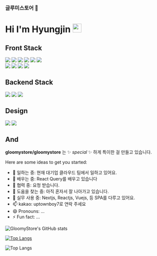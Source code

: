 ### 글루미스토어 👋

# Hi I'm Hyungjin <img src="https://github.com/sciencepal/sciencepal/blob/master/assets/Hi.gif" width="28px"></h2>

## Front Stack
<span>
<img src="https://img.shields.io/badge/-TypeScript-%233178C6?style=for-the-badge&logo=TypeScript&logoColor=white">
<img src="https://img.shields.io/badge/-JavaScript-%23F7DF1E?style=for-the-badge&logo=JavaScript&logoColor=black">
<img src="https://img.shields.io/badge/-Next.js-%23000000?style=for-the-badge&logo=Next.js&logoColor=#FFFFFF">
<img src="https://img.shields.io/badge/-React-%2323272F?style=for-the-badge&logo=React&logoColor=61DAFB">
<img src="https://img.shields.io/badge/-Redux-%23764ABC?style=for-the-badge&logo=Redux&logoColor=white">
<img src="https://img.shields.io/badge/vue.js-4FC08D?style=for-the-badge&logo=vue.js&logoColor=white"> 
<br>
<img src="https://img.shields.io/badge/-HTML-%23E34F26?style=for-the-badge&logo=HTML5&logoColor=white">
<img src="https://img.shields.io/badge/-CSS-%231572B6?style=for-the-badge&logo=CSS3&logoColor=white">
<img src="https://img.shields.io/badge/-Sass-%23CC6699?style=for-the-badge&logo=Sass&logoColor=white">
<img src="https://img.shields.io/badge/-Webpack-%238DD6F9?style=for-the-badge&logo=Webpack&logoColor=white">
</span>

## Backend Stack
<span>
<img src="https://img.shields.io/badge/node.js-339933?style=for-the-badge&logo=Node.js&logoColor=white">
<img src="https://img.shields.io/badge/express-000000?style=for-the-badge&logo=express&logoColor=white">
<img src="https://img.shields.io/badge/-Mongodb-%23001E2B?style=for-the-badge&logo=Mongodb&logoColor=#47A248">
</span>

## Design
<span>
<img src="https://img.shields.io/badge/-Adobe-%23FF0000?style=for-the-badge&logo=Adobe&logoColor=white">
<img src="https://img.shields.io/badge/-Figma-%23222222?style=for-the-badge&logo=Figma&logoColor=white">
</span>

## And
**gloomystore/gloomystore** 는 ✨ _special_ ✨ 하게 특이한 걸 만들고 있습니다.

Here are some ideas to get you started:

- 🔭 일하는 중: 현재 대기업 클라우드 팀에서 일하고 있어요.
- 🌱 배우는 중: React Query를 배우고 있습니다
- 👯 협력 중: 요청 받습니다.
- 🤔 도움을 찾는 중: 아직 혼자서 잘 나아가고 있습니다.
- 💬 실무 사용 중: Nextjs, Reactjs, Vuejs, 등 SPA를 다루고 있어요.
- 📫 kakao: uptownboy7로 연락 주세요
- 😄 Pronouns: ...
- ⚡ Fun fact: ...

![GloomyStore's GitHub stats](https://github-readme-stats.vercel.app/api?username=gloomystore&show_icons=true&theme=radical)

[![Top Langs](https://github-readme-stats.vercel.app/api/top-langs/?username=gloomystore&theme=dark)](https://github.com/anuraghazra/github-readme-stats)

![Top Langs](https://github-readme-stats.vercel.app/api/top-langs/?username=gloomystore&layout=compact&theme=dark)

<!-- [![Top Langs](https://github-readme-stats.vercel.app/api/top-langs/?username=gloomystore&layout=pie&theme=dark)](https://github.com/anuraghazra/github-readme-stats) -->
